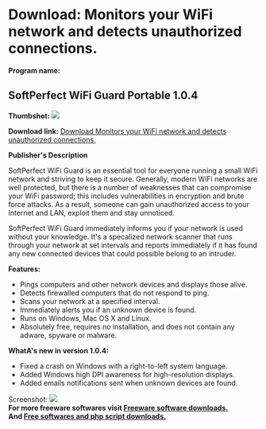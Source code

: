# Download: Monitors your WiFi network and detects unauthorized connections.

**Program name:**

## SoftPerfect WiFi Guard Portable 1.0.4

  
**Thumbshot:** ![](http://www.freewarefiles.com/screenshot/spwifiguard_md.jpg)   
  
**Download link:** [Download Monitors your WiFi network and detects unauthorized connections.](http://freesoftwares.boysofts.com/SoftPerfect-WiFi-Guard-Portable_program_81699.html)  
  


**Publisher's Description**  
  


SoftPerfect WiFi Guard is an essential tool for everyone running a small WiFi network and striving to keep it secure. Generally, modern WiFi networks are well protected, but there is a number of weaknesses that can compromise your WiFi password; this includes vulnerabilities in encryption and brute force attacks. As a result, someone can gain unauthorized access to your Internet and LAN, exploit them and stay unnoticed. 

SoftPerfect WiFi Guard immediately informs you if your network is used without your knowledge. It's a specalized network scanner that runs through your network at set intervals and reports immediately if it has found any new connected devices that could possible belong to an intruder.

**Features:**

  * Pings computers and other network devices and displays those alive. 
  * Detects firewalled computers that do not respond to ping. 
  * Scans your network at a specified interval. 
  * Immediately alerts you if an unknown device is found. 
  * Runs on Windows, Mac OS X and Linux. 
  * Absolutely free, requires no installation, and does not contain any adware, spyware or malware. 

**WhatA's new in version 1.0.4:**

  * Fixed a crash on Windows with a right-to-left system language. 
  * Added Windows high DPI awareness for high-resolution displays. 
  * Added emails notifications sent when unknown devices are found. 

  
  
Screenshot: ![](http://www.freewarefiles.com/screenshot/spwifiguard.jpg)   
**For more freeware softwares visit [Freeware software downloads.](http://freesoftwares.boysofts.com/)**   
**And [Free softwares and php script downloads.](http://www.boysofts.com/)**
